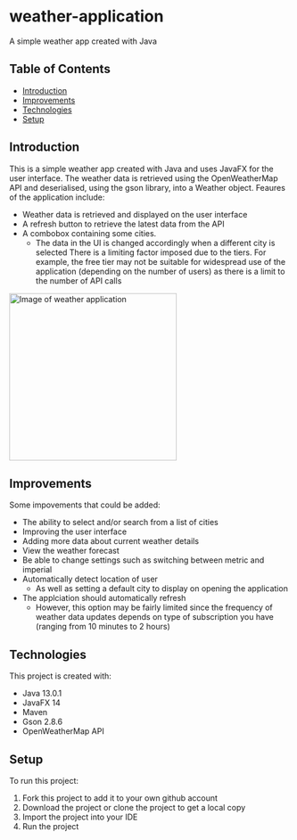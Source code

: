 # weather-application
A simple weather app created with Java

## Table of Contents
* [Introduction](#introduction)
* [Improvements](#improvements)
* [Technologies](#technologies)
* [Setup](#setup)

## Introduction
This is a simple weather app created with Java and uses JavaFX for the user interface. The weather data is retrieved using the OpenWeatherMap API and deserialised, using the gson library, into a Weather object. Feaures of the application include:
* Weather data is retrieved and displayed on the user interface
* A refresh button to retrieve the latest data from the API
* A combobox containing some cities. 
  * The data in the UI is changed accordingly when a different city is selected
There is a limiting factor imposed due to the tiers. For example, the free tier may not be suitable for widespread use of the application (depending on the number of users) as there is a limit to the number of API calls
<img src="https://user-images.githubusercontent.com/72221490/96188170-35c9cb80-0f36-11eb-80d3-b7376db4123e.png" alt="Image of weather application" width="300">

## Improvements

Some impovements that could be added:
* The ability to select and/or search from a list of cities
* Improving the user interface
* Adding more data about current weather details
* View the weather forecast
* Be able to change settings such as switching between metric and imperial
* Automatically detect location of user
  * As well as setting a default city to display on opening the application
* The applciation should automatically refresh
  * However, this option may be fairly limited since the frequency of weather data updates depends on type of subscription you have (ranging from 10 minutes to 2 hours)

## Technologies
This project is created with:
* Java 13.0.1
* JavaFX 14
* Maven
* Gson 2.8.6
* OpenWeatherMap API

## Setup
To run this project:
1. Fork this project to add it to your own github account
2. Download the project or clone the project to get a local copy
3. Import the project into your IDE
4. Run the project




